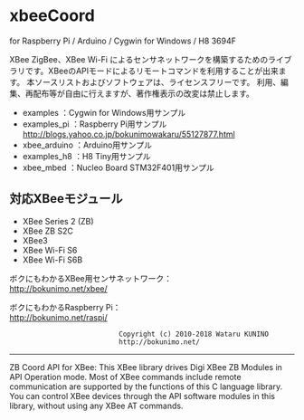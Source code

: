 # xbeeCoord
  for Raspberry Pi / Arduino / Cygwin for Windows / H8 3694F

XBee ZigBee、XBee Wi-Fi によるセンサネットワークを構築するためのライブラリです。XBeeのAPIモードによるリモートコマンドを利用することが出来ます。
本ソースリストおよびソフトウェアは、ライセンスフリーです。
利用、編集、再配布等が自由に行えますが、著作権表示の改変は禁止します。
  
- examples ：Cygwin for Windows用サンプル  
- examples_pi ：Raspberry Pi用サンプル  
	http://blogs.yahoo.co.jp/bokunimowakaru/55127877.html 	
- xbee_arduino ：Arduino用サンプル  
- examples_h8 ：H8 Tiny用サンプル  
- xbee_mbed ：Nucleo Board STM32F401用サンプル  

## 対応XBeeモジュール

- XBee Series 2 (ZB)
- XBee ZB S2C
- XBee3
- XBee Wi-Fi S6
- XBee Wi-Fi S6B
 
ボクにもわかるXBee用センサネットワーク：  
	http://bokunimo.net/xbee/  
  
ボクにもわかるRaspberry Pi：  
	http://bokunimo.net/raspi/  

							   Copyright (c) 2010-2018 Wataru KUNINO
							   http://bokunimo.net/

-----------------------------------------------------------------------------------------

ZB Coord API for XBee: This XBee library drives Digi XBee ZB Modules in API Operation mode. Most of XBee commands include remote communication are supported by the functions of this C language library. You can control XBee devices through the API software modules in this library, without using any XBee AT commands.
